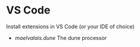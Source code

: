 # VS Code

Install extensions in VS Code (or your IDE of choice)

- *maelvalais.dune* The dune processor

